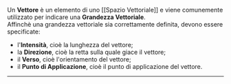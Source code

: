 Un **Vettore** è un elemento di uno [[Spazio Vettoriale]]  e viene comunemente utilizzato per indicare una **Grandezza Vettoriale**.<br />
Affinchè una grandezza vettoriale sia correttamente definita, devono essere specificate:
- l'**Intensità**, cioè la lunghezza del vettore;
- la **Direzione**, cioè la retta sulla quale giace il vettore;
- il **Verso**, cioè l'orientamento del vettore;
- il **Punto di Applicazione**, cioè il punto di applicazione del vettore.

---------------------------------------------------------------
